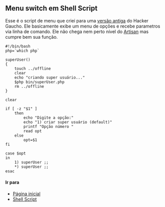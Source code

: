 ## Menu switch em Shell Script

Esse é o script de menu que criei para uma [versão antiga](https://github.com/MeuGarfo/blog) do Hacker Gaucho. Ele basicamente exibe um menu de opções e recebe parametros via linha de comando. Ele não chega nem perto nível do [Artisan](https://laravel.com/docs/5.7/artisan) mas cumpre bem sua função.


```
#!/bin/bash
php=`which php`

superUser()
{
    touch ../offline
    clear
    echo "criando super usuário..."
    $php bin/superUser.php
    rm ../offline
}

clear

if [ -z "$1" ]
    then
        echo "Digite a opção:"
        echo "1) criar super usuário (default)"
        printf "Opção número "
        read opt
    else
        opt=$1
fi

case $opt
in
    1) superUser ;;
    *) superUser ;;
esac
```

#### Ir para
- [Página inicial](.)
- [Shell Script](shell.html)
